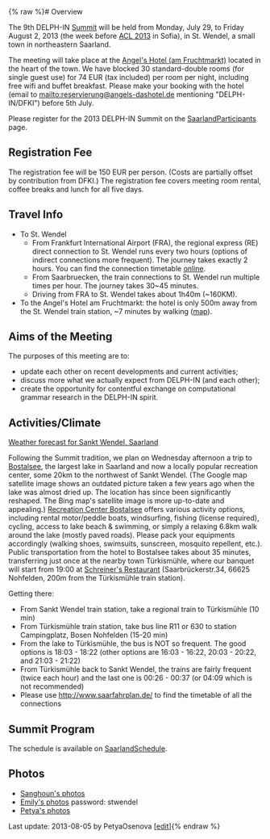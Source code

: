 {% raw %}# Overview

The 9th DELPH-IN [Summit](https://blog.inductorsoftware.com/docsproto/summits/SummitTop) will be held from Monday, July 29,
to Friday August 2, 2013 (the week before [ACL
2013](http://acl2013.org/site/) in Sofia), in St. Wendel, a small town
in northeastern Saarland.

The meeting will take place at the [Angel's Hotel (am
Fruchtmarkt)](http://www.angels-dashotel.de/fruchtmarkt/) located in the
heart of the town. We have blocked 30 standard-double rooms (for single
guest use) for 74 EUR (tax included) per room per night, including free
wifi and buffet breakfast. Please make your booking with the hotel
(email to <mailto:reservierung@angels-dashotel.de> mentioning "DELPH-IN/DFKI")
before 5th July.

Please register for the 2013 DELPH-IN Summit on the
[SaarlandParticipants](https://blog.inductorsoftware.com/docsproto/summits/SaarlandParticipants) page.

## Registration Fee

The registration fee will be 150 EUR per person. (Costs are partially
offset by contribution from DFKI.) The registration fee covers meeting
room rental, coffee breaks and lunch for all five days.

## Travel Info

- To St. Wendel
  - From Frankfurt International Airport (FRA), the regional express
(RE) direct connection to St. Wendel runs every two hours
(options of indirect connections more frequent). The journey
takes exactly 2 hours. You can find the connection timetable
[online](http://www.bahn.de/i/view/USA/en/index.shtml).
  - From Saarbruecken, the train connections to St. Wendel run
multiple times per hour. The journey takes 30\~45 minutes.
  - Driving from FRA to St. Wendel takes about 1h40m (\~160KM).
- To the Angel's Hotel am Fruchtmarkt: the hotel is only 500m away
from the St. Wendel train station, \~7 minutes by walking
([map](http://goo.gl/maps/alO5T)).

## Aims of the Meeting

The purposes of this meeting are to:

- update each other on recent developments and current activities;
- discuss more what we actually expect from DELPH-IN (and each other);
- create the opportunity for contentful exchange on computational
grammar research in the DELPH-IN spirit.

## Activities/Climate

[Weather forecast for Sankt Wendel,
Saarland](http://www.weather.com/weather/tenday/Sankt+Wendel+GMXX0933:1:GM)

Following the Summit tradition, we plan on Wednesday afternoon a trip to
[Bostalsee](http://www.bostalsee.de/en/), the largest lake in Saarland
and now a locally popular recreation center, some 20km to the northwest
of Sankt Wendel. (The Google map satellite image shows an outdated
picture taken a few years ago when the lake was almost dried up. The
location has since been significantly reshaped. The Bing map's satellite
image is more up-to-date and appealing.) [Recreation Center
Bostalsee](http://www.bostalsee.de/en/leisure-centre-bostalsee/) offers
various activity options, including rental motor/peddle boats,
windsurfing, fishing (license required), cycling, access to lake beach &
swimming, or simply a relaxing 6.8km walk around the lake (mostly paved
roads). Please pack your equipments accordingly (walking shoes,
swimsuits, sunscreen, mosquito repellent, etc.). Public transportation
from the hotel to Bostalsee takes about 35 minutes, transferring just
once at the nearby town Türkismühle, where our banquet will start from
19:00 at [Schreiner's
Restaurant](http://schreiners-restaurant.de/index.html)
(Saarbrückerstr.34, 66625 Nohfelden, 200m from the Türkismühle train
station).

Getting there:

- From Sankt Wendel train station, take a regional train to
Türkismühle (10 min)
- From Türkismühle train station, take bus line R11 or 630 to station
Campingplatz, Bosen Nohfelden (15-20 min)
- From the lake to Türkismühle, the bus is NOT so frequent. The good
options is 18:03 - 18:22 (other options are 16:03 - 16:22, 20:03 -
20:22, and 21:03 - 21:22)
- From Türkismühle back to Sankt Wendel, the trains are fairly
frequent (twice each hour) and the last one is 00:26 - 00:37 (or
04:09 which is not recommended)
- Please use <http://www.saarfahrplan.de/> to find the timetable of
all the connections

## Summit Program

The schedule is available on [SaarlandSchedule](https://blog.inductorsoftware.com/docsproto/summits/SaarlandSchedule).

## Photos

- [Sanghoun's
photos](https://plus.google.com/photos/106261683885290415644/albums/5906898592984001825)
- [Emily's
photos](http://erbonzo.smugmug.com/Travel/DELPH-IN-2013/30878702_7VXgHz)
password: stwendel
- [Petya's
photos](http://plus.google.com/u/0/photos/110057092152807525970/albums/5908390534903322241)

Last update: 2013-08-05 by PetyaOsenova [[edit](https://github.com/delph-in/docs/wiki/SaarlandTop/_edit)]{% endraw %}